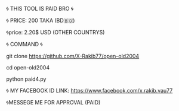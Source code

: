 🌀 THIS TOOL IS PAID BRO 🌀



🌀 PRICE: 200 TAKA (BD🇧🇩)

🌀price: 2.20$ USD (OTHER COUNTRYS)


🌀 COMMAND  🌀



git clone https://github.com/X-Rakib77/open-old2004



cd open-old2004



python paid4.py




🌀 MY FACEBOOK ID LINK: https://www.facebook.com/x.rakib.vau77






🌀MESSEGE ME FOR APPROVAL (PAID)
